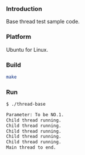 ### Introduction

Base thread test sample code.


### Platform

Ubuntu for Linux.


### Build

```bash
make
```


### Run

```bash
$ ./thread-base

Parameter: To be NO.1.
Child thread running.
Child thread running.
Child thread running.
Child thread running.
Child thread running.
Main thread to end.
```
